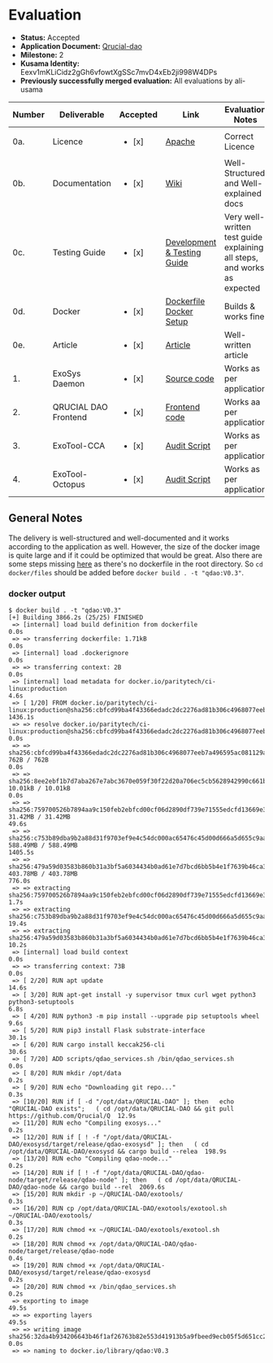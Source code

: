 # Evaluation

- **Status:** Accepted
- **Application Document:** [Qrucial-dao](https://github.com/w3f/Grants-Program/blob/master/applications/QRUCIAL_DAO.md) 
- **Milestone:** 2
- **Kusama Identity:** Eexv1mKLiCidz2gGh6vfowtXgSSc7mvD4xEb2ji998W4DPs
- **Previously successfully merged evaluation:** All evaluations by ali-usama

| Number | Deliverable          | Accepted               | Link                                                                                                                                                                                                                                         | Evaluation Notes                                                         |
|--------|----------------------|------------------------|----------------------------------------------------------------------------------------------------------------------------------------------------------------------------------------------------------------------------------------------|--------------------------------------------------------------------------|
| 0a.    | Licence              | <ul><li>[x] </li></ul> | [Apache](https://github.com/Qrucial/QRUCIAL-DAO/blob/milestone2/LICENSE)                                                                                                                                                                     | Correct Licence                                                          |
| 0b.    | Documentation        | <ul><li>[x] </li></ul> | [Wiki](https://github.com/Qrucial/QRUCIAL-DAO/wiki)                                                                                                                                                                                          | Well-Structured and Well-explained docs                                  |
| 0c.    | Testing Guide        | <ul><li>[x] </li></ul> | [Development & Testing Guide](https://github.com/Qrucial/QRUCIAL-DAO/wiki/Development-and-testing-guide)                                                                                                                                     | Very well-written test guide explaining all steps, and works as expected |
| 0d.    | Docker               | <ul><li>[x] </li></ul> | [Dockerfile](https://github.com/Qrucial/QRUCIAL-DAO/blob/milestone2/docker/files/dockerfile)<br/>[Docker Setup](https://github.com/Qrucial/QRUCIAL-DAO/wiki/How-to-run-your-own-node#option-1-running-node-using-docker-limited-performance) | Builds & works fine                                                      |
| 0e.    | Article              | <ul><li>[x] </li></ul> | [Article](https://cryptoctf.org/2023/06/08/delivery-of-qdao-milestone-2/)                                                                                                                                                                    | Well-written article                                                     |
| 1.     | ExoSys Daemon        | <ul><li>[x] </li></ul> | [Source code](https://github.com/Qrucial/QRUCIAL-DAO/tree/milestone2/exosysd)                                                                                                                                                                | Works as per application                                                 |
| 2.     | QRUCIAL DAO Frontend | <ul><li>[x] </li></ul> | [Frontend code](https://github.com/Qrucial/QRUCIAL-DAO/tree/milestone2/frontend/substrate-front-end-template)                                                                                                                                | Works aa per application                                                 |
| 3.     | ExoTool-CCA          | <ul><li>[x] </li></ul> | [Audit Script](https://github.com/Qrucial/QRUCIAL-DAO/blob/milestone2/exotools/docker/docker_files/scripts/audit_script.sh)                                                                                                                  | Works as per application                                                 |
| 4.     | ExoTool-Octopus      | <ul><li>[x] </li></ul> | [Audit Script](https://github.com/Qrucial/QRUCIAL-DAO/blob/milestone2/exotools/docker/docker_files/scripts/audit_script.sh)                                                                                                                  | Works as per application                                                 |


## General Notes

The delivery is well-structured and well-documented and it works according to the application as well. However, the size of the docker image is quite large and if it could be optimized that would be great.
Also there are some steps missing [here](https://github.com/Qrucial/QRUCIAL-DAO/wiki/How-to-run-your-own-node#option-1-running-node-using-docker-limited-performance) as there's no dockerfile in the root directory.
So `cd docker/files` should be added before `docker build . -t "qdao:V0.3"`.

### docker output
```
$ docker build . -t "qdao:V0.3"
[+] Building 3866.2s (25/25) FINISHED                                                                                                                             
 => [internal] load build definition from dockerfile                                                                                                         0.0s
 => => transferring dockerfile: 1.71kB                                                                                                                       0.0s
 => [internal] load .dockerignore                                                                                                                            0.0s
 => => transferring context: 2B                                                                                                                              0.0s
 => [internal] load metadata for docker.io/paritytech/ci-linux:production                                                                                    4.6s
 => [ 1/20] FROM docker.io/paritytech/ci-linux:production@sha256:cbfcd99ba4f43366edadc2dc2276ad81b306c4968077eeb7a496595ac081129a                         1436.1s
 => => resolve docker.io/paritytech/ci-linux:production@sha256:cbfcd99ba4f43366edadc2dc2276ad81b306c4968077eeb7a496595ac081129a                              0.0s
 => => sha256:cbfcd99ba4f43366edadc2dc2276ad81b306c4968077eeb7a496595ac081129a 762B / 762B                                                                   0.0s
 => => sha256:8ee2ebf1b7d7aba267e7abc3670e059f30f22d20a706ec5cb5628942990c661b 10.01kB / 10.01kB                                                             0.0s
 => => sha256:759700526b7894aa9c150feb2ebfcd00cf06d2890df739e71555edcfd13669e3 31.42MB / 31.42MB                                                            49.6s
 => => sha256:c753b89dba9b2a88d31f9703ef9e4c54dc000ac65476c45d00d666a5d655c9aa 588.49MB / 588.49MB                                                        1405.5s
 => => sha256:479a59d03583b860b31a3bf5a6034434b0ad61e7d7bcd6bb5b4e1f7639b46ca3 403.78MB / 403.78MB                                                         776.0s
 => => extracting sha256:759700526b7894aa9c150feb2ebfcd00cf06d2890df739e71555edcfd13669e3                                                                    1.7s
 => => extracting sha256:c753b89dba9b2a88d31f9703ef9e4c54dc000ac65476c45d00d666a5d655c9aa                                                                   19.4s
 => => extracting sha256:479a59d03583b860b31a3bf5a6034434b0ad61e7d7bcd6bb5b4e1f7639b46ca3                                                                   10.2s
 => [internal] load build context                                                                                                                            0.0s
 => => transferring context: 73B                                                                                                                             0.0s
 => [ 2/20] RUN apt update                                                                                                                                  14.6s
 => [ 3/20] RUN apt-get install -y supervisor tmux curl wget python3 python3-setuptools                                                                      6.8s
 => [ 4/20] RUN python3 -m pip install --upgrade pip setuptools wheel                                                                                        9.6s 
 => [ 5/20] RUN pip3 install Flask substrate-interface                                                                                                      30.1s 
 => [ 6/20] RUN cargo install keccak256-cli                                                                                                                 30.6s 
 => [ 7/20] ADD scripts/qdao_services.sh /bin/qdao_services.sh                                                                                               0.0s 
 => [ 8/20] RUN mkdir /opt/data                                                                                                                              0.2s 
 => [ 9/20] RUN echo "Downloading git repo..."                                                                                                               0.3s 
 => [10/20] RUN if [ -d "/opt/data/QRUCIAL-DAO" ]; then   echo "QRUCIAL-DAO exists";   ( cd /opt/data/QRUCIAL-DAO && git pull https://github.com/Qrucial/Q  12.9s 
 => [11/20] RUN echo "Compiling exosys..."                                                                                                                   0.2s 
 => [12/20] RUN if [ ! -f "/opt/data/QRUCIAL-DAO/exosysd/target/release/qdao-exosysd" ]; then   ( cd /opt/data/QRUCIAL-DAO/exosysd && cargo build --relea  198.9s 
 => [13/20] RUN echo "Compiling qdao-node..."                                                                                                                0.2s
 => [14/20] RUN if [ ! -f "/opt/data/QRUCIAL-DAO/qdao-node/target/release/qdao-node" ]; then   ( cd /opt/data/QRUCIAL-DAO/qdao-node && cargo build --rel  2069.6s 
 => [15/20] RUN mkdir -p ~/QRUCIAL-DAO/exotools/                                                                                                             0.3s 
 => [16/20] RUN cp /opt/data/QRUCIAL-DAO/exotools/exotool.sh ~/QRUCIAL-DAO/exotools/                                                                         0.3s 
 => [17/20] RUN chmod +x ~/QRUCIAL-DAO/exotools/exotool.sh                                                                                                   0.2s 
 => [18/20] RUN chmod +x /opt/data/QRUCIAL-DAO/qdao-node/target/release/qdao-node                                                                            0.4s 
 => [19/20] RUN chmod +x /opt/data/QRUCIAL-DAO/exosysd/target/release/qdao-exosysd                                                                           0.2s 
 => [20/20] RUN chmod +x /bin/qdao_services.sh                                                                                                               0.2s 
 => exporting to image                                                                                                                                      49.5s
 => => exporting layers                                                                                                                                     49.5s
 => => writing image sha256:32da4b934206643b46f1af26763b82e553d41913b5a9fbeed9ecb05f5d651cc2                                                                 0.0s
 => => naming to docker.io/library/qdao:V0.3
```


